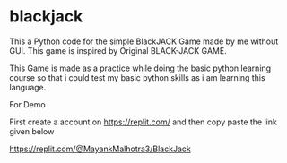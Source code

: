 # blackjack
This a Python code for the simple BlackJACK Game made by me without GUI. This game is inspired by Original BLACK-JACK GAME. 

This Game is made as a practice while doing the basic python learning course so that i could test my basic python skills as i am learning this language.

For Demo

First create a account on https://replit.com/ and then copy paste the link given below

https://replit.com/@MayankMalhotra3/BlackJack
